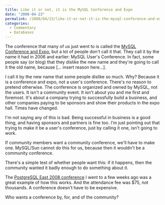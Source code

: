 ```yaml
---
title: Like it or not, it is the MySQL Conference and Expo
date: "2008-04-23"
permalink: /2008/04/23/like-it-or-not-it-is-the-mysql-conference-and-expo/
categories:
  - Commentary
  - Databases
---
```

The conference that many of us just went to is called the [MySQL Conference and Expo][1], but a lot of people don't call it that. They call it by the name it had in 2006 and earlier: MySQL User's Conference. In fact, some people say (or blog) that they dislike the new name and they're going to call it the old name, because [... insert reason here...].

I call it by the new name that some people dislike so much. Why? Because it is a conference and expo, not a user's conference. There's no reason to pretend otherwise. The conference is organized and owned by MySQL, not the users. It isn't a community event. It isn't about you and me first and foremost. It's about a company trying to successfully build a business, and other companies paying to be sponsors and show their products in the expo hall. Times have changed.

I'm not saying any of this is bad. Being successful in business is a good thing, and having sponsors and partners is fine too. I'm just pointing out that trying to make it be a user's conference, just by calling it one, isn't going to work.

If community members want a community conference, we'll have to make one. MySQL/Sun cannot do this for us, because then it wouldn't be a community conference.

There's a simple test of whether people want this: if it happens, then the community wanted it badly enough to do something about it.

The [PostgreSQL East 2008 conference][2] I went to a few weeks ago was a great example of how this works. And the attendance fee was $75, not thousands. A conference doesn't have to be expensive.

Who wants a conference by, for, and of the community?

 [1]: http://www.mysqlconf.com
 [2]: http://www.xaprb.com/blog/2008/04/01/postgresql-conference-east-2008/
